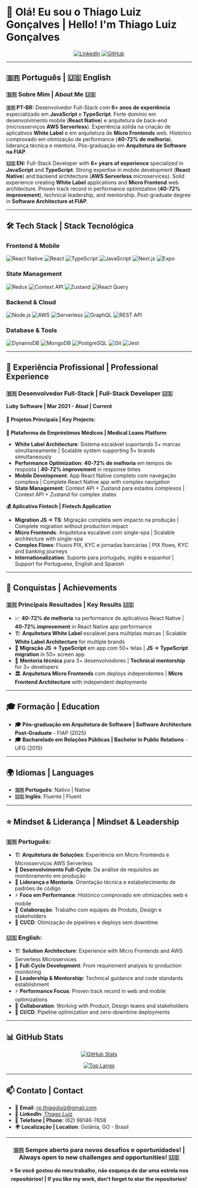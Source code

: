 # 👋 Olá! Eu sou o Thiago Luiz Gonçalves | Hello! I'm Thiago Luiz Gonçalves

<div align="center">
  
[![LinkedIn](https://img.shields.io/badge/LinkedIn-0077B5?style=for-the-badge&logo=linkedin&logoColor=white)](https://www.linkedin.com/in/thiago-luiz-0984191a7/)
[![GitHub](https://img.shields.io/badge/GitHub-100000?style=for-the-badge&logo=github&logoColor=white)](https://github.com/RpThiagoluiz)

</div>

---

## 🇧🇷 Português | 🇺🇸 English

### 🇧🇷 Sobre Mim | About Me 🇺🇸

**🇧🇷 PT-BR:**
Desenvolvedor Full-Stack com **6+ anos de experiência** especializado em **JavaScript** e **TypeScript**. Forte domínio em desenvolvimento mobile (**React Native**) e arquitetura de back-end (microsserviços **AWS Serverless**). Experiência sólida na criação de aplicativos **White Label** e em arquitetura de **Micro Frontends** web. Histórico comprovado em otimização de performance (**40-72% de melhoria**), liderança técnica e mentoria. Pós-graduação em **Arquitetura de Software na FIAP**.

**🇺🇸 EN:**
Full-Stack Developer with **6+ years of experience** specialized in **JavaScript** and **TypeScript**. Strong expertise in mobile development (**React Native**) and backend architecture (**AWS Serverless** microservices). Solid experience creating **White Label** applications and **Micro Frontend** web architecture. Proven track record in performance optimization (**40-72% improvement**), technical leadership, and mentorship. Post-graduate degree in **Software Architecture at FIAP**.

---

## 🛠️ Tech Stack | Stack Tecnológica

### Frontend & Mobile
![React Native](https://img.shields.io/badge/React_Native-20232A?style=for-the-badge&logo=react&logoColor=61DAFB)
![React](https://img.shields.io/badge/React-20232A?style=for-the-badge&logo=react&logoColor=61DAFB)
![TypeScript](https://img.shields.io/badge/TypeScript-007ACC?style=for-the-badge&logo=typescript&logoColor=white)
![JavaScript](https://img.shields.io/badge/JavaScript-F7DF1E?style=for-the-badge&logo=javascript&logoColor=black)
![Next.js](https://img.shields.io/badge/Next.js-000000?style=for-the-badge&logo=next.js&logoColor=white)
![Expo](https://img.shields.io/badge/Expo-000020?style=for-the-badge&logo=expo&logoColor=white)

### State Management
![Redux](https://img.shields.io/badge/Redux-593D88?style=for-the-badge&logo=redux&logoColor=white)
![Context API](https://img.shields.io/badge/Context_API-20232A?style=for-the-badge&logo=react&logoColor=61DAFB)
![Zustand](https://img.shields.io/badge/Zustand-FF6B6B?style=for-the-badge&logo=react&logoColor=white)
![React Query](https://img.shields.io/badge/React_Query-FF4154?style=for-the-badge&logo=react&logoColor=white)

### Backend & Cloud
![Node.js](https://img.shields.io/badge/Node.js-43853D?style=for-the-badge&logo=node.js&logoColor=white)
![AWS](https://img.shields.io/badge/AWS-232F3E?style=for-the-badge&logo=amazon-aws&logoColor=white)
![Serverless](https://img.shields.io/badge/Serverless-FD5750?style=for-the-badge&logo=serverless&logoColor=white)
![GraphQL](https://img.shields.io/badge/GraphQL-E10098?style=for-the-badge&logo=graphql&logoColor=white)
![REST API](https://img.shields.io/badge/REST-02569B?style=for-the-badge&logo=rest&logoColor=white)

### Database & Tools
![DynamoDB](https://img.shields.io/badge/DynamoDB-4053D6?style=for-the-badge&logo=amazon-dynamodb&logoColor=white)
![MongoDB](https://img.shields.io/badge/MongoDB-4EA94B?style=for-the-badge&logo=mongodb&logoColor=white)
![PostgreSQL](https://img.shields.io/badge/PostgreSQL-316192?style=for-the-badge&logo=postgresql&logoColor=white)
![Git](https://img.shields.io/badge/Git-F05032?style=for-the-badge&logo=git&logoColor=white)
![Jest](https://img.shields.io/badge/Jest-C21325?style=for-the-badge&logo=jest&logoColor=white)

---

## 💼 Experiência Profissional | Professional Experience

### 🇧🇷 Desenvolvedor Full-Stack | Full-Stack Developer 🇺🇸
**Luby Software | Mar 2021 - Atual | Current**

#### 📱 Projetos Principais | Key Projects:

**🏥 Plataforma de Empréstimos Médicos | Medical Loans Platform**
- **White Label Architecture**: Sistema escalável suportando 5+ marcas simultaneamente | Scalable system supporting 5+ brands simultaneously
- **Performance Optimization**: **40-72% de melhoria** em tempos de resposta | **40-72% improvement** in response times
- **Mobile Development**: App React Native completo com navegação complexa | Complete React Native app with complex navigation
- **State Management**: Context API + Zustand para estados complexos | Context API + Zustand for complex states

**💰 Aplicativo Fintech | Fintech Application**
- **Migration JS → TS**: Migração completa sem impacto na produção | Complete migration without production impact
- **Micro Frontends**: Arquitetura escalável com single-spa | Scalable architecture with single-spa
- **Complex Flows**: Fluxos PIX, KYC e jornadas bancárias | PIX flows, KYC and banking journeys
- **Internationalization**: Suporte para português, inglês e espanhol | Support for Portuguese, English and Spanish

---

## 🎯 Conquistas | Achievements

### 🇧🇷 Principais Resultados | Key Results 🇺🇸

- 📈 **40-72% de melhoria** na performance de aplicativos React Native | **40-72% improvement** in React Native app performance
- 🏗️ **Arquitetura White Label** escalável para múltiplas marcas | Scalable **White Label Architecture** for multiple brands
- 🔄 **Migração JS → TypeScript** em app com 50+ telas | **JS → TypeScript migration** in 50+ screen app
- 👥 **Mentoria técnica** para 3+ desenvolvedores | **Technical mentorship** for 3+ developers
- 🏛️ **Arquitetura Micro Frontends** com deploys independentes | **Micro Frontend Architecture** with independent deployments

---

## 🎓 Formação | Education

- **🎓 Pós-graduação em Arquitetura de Software | Software Architecture Post-Graduate** - FIAP (2025)
- **🎓 Bacharelado em Relações Públicas | Bachelor in Public Relations** - UFG (2015)

---

## 🌍 Idiomas | Languages

- **🇧🇷 Português**: Nativo | Native
- **🇺🇸 Inglês**: Fluente | Fluent

---

## ⭐ Mindset & Liderança | Mindset & Leadership

### 🇧🇷 Português:
- 🏗️ **Arquitetura de Soluções**: Experiência em Micro Frontends e Microsserviços AWS Serverless
- 🔄 **Desenvolvimento Full-Cycle**: Da análise de requisitos ao monitoramento em produção
- 👥 **Liderança e Mentoria**: Orientação técnica e estabelecimento de padrões de código
- ⚡ **Foco em Performance**: Histórico comprovado em otimizações web e mobile
- 🤝 **Colaboração**: Trabalho com equipes de Produto, Design e stakeholders
- 🚀 **CI/CD**: Otimização de pipelines e deploys sem downtime

### 🇺🇸 English:
- 🏗️ **Solution Architecture**: Experience with Micro Frontends and AWS Serverless Microservices
- 🔄 **Full-Cycle Development**: From requirement analysis to production monitoring
- 👥 **Leadership & Mentorship**: Technical guidance and code standards establishment
- ⚡ **Performance Focus**: Proven track record in web and mobile optimizations
- 🤝 **Collaboration**: Working with Product, Design teams and stakeholders
- 🚀 **CI/CD**: Pipeline optimization and zero-downtime deployments

---

## 📊 GitHub Stats

<div align="center">
  
[![GitHub Stats](https://github-readme-stats.vercel.app/api?username=RpThiagoluiz&show_icons=true&theme=dark)](https://github.com/RpThiagoluiz)

[![Top Langs](https://github-readme-stats.vercel.app/api/top-langs/?username=RpThiagoluiz&layout=compact&theme=dark)](https://github.com/RpThiagoluiz)

</div>

---

## 📫 Contato | Contact

- 📧 **Email**: [rp.thiagoluiz@gmail.com](mailto:rp.thiagoluiz@gmail.com)
- 💼 **LinkedIn**: [Thiago Luiz](https://www.linkedin.com/in/thiago-luiz-0984191a7/)
- 📱 **Telefone | Phone**: (62) 98146-7658
- 🌍 **Localização | Location**: Goiânia, GO - Brasil

---

<div align="center">
  
### 🇧🇷 Sempre aberto para novos desafios e oportunidades! | Always open to new challenges and opportunities! 🇺🇸

**⭐ Se você gostou do meu trabalho, não esqueça de dar uma estrela nos repositórios! | If you like my work, don't forget to star the repositories!**

</div>
